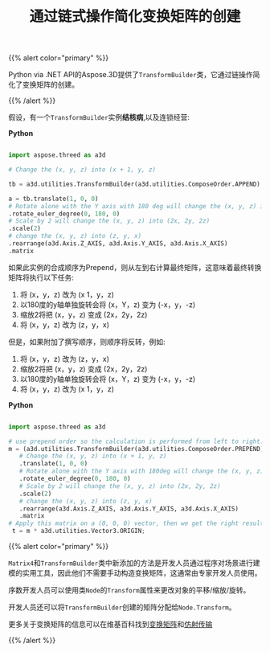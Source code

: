 ﻿---
title: 通过链式操作简化变换矩阵的创建
type: docs
weight: 60
url: /zh/python-net/simplify-the-creation-of-transformation-matrix-by-the-chain-operations/
description: Aspose.3D Python via .NET API提供了TransformBuilder类，它通过链操作简化了转换矩阵的创建。
---
{{% alert color="primary" %}} 

Python via .NET API的Aspose.3D提供了`TransformBuilder`类，它通过链操作简化了变换矩阵的创建。

{{% /alert %}} 

假设，有一个`TransformBuilder`实例**结核病**,以及连锁经营:

**Python**

```py

import aspose.threed as a3d

# Change the (x, y, z) into (x + 1, y, z)

tb = a3d.utilities.TransformBuilder(a3d.utilities.ComposeOrder.APPEND)

a = tb.translate(1, 0, 0)
# Rotate alone with the Y axis with 180 deg will change the (x, y, z) into (-x, y, -z)
.rotate_euler_degree(0, 180, 0)
# Scale by 2 will change the (x, y, z) into (2x, 2y, 2z)
.scale(2)
# change the (x, y, z) into (z, y, x)
.rearrange(a3d.Axis.Z_AXIS, a3d.Axis.Y_AXIS, a3d.Axis.X_AXIS)
.matrix


```

如果此实例的合成顺序为Prepend，则从左到右计算最终矩阵，这意味着最终转换矩阵将执行以下任务:

1. 将 (x，y，z) 改为 (x 1，y，z)
1. 以180度的y轴单独旋转会将 (x，Y，z) 变为 (-x，y，-z)
1. 缩放2将把 (x，y，z) 变成 (2x，2y，2z)
1. 将 (x，y，z) 改为 (z，y，x)

但是，如果附加了撰写顺序，则顺序将反转，例如:

1. 将 (x，y，z) 改为 (z，y，x)
1. 缩放2将把 (x，y，z) 变成 (2x，2y，2z)
1. 以180度的y轴单独旋转会将 (x，Y，z) 变为 (-x，y，-z)
1. 将 (x，y，z) 改为 (x 1，y，z)

**Python**

```py

import aspose.threed as a3d

# use prepend order so the calculation is performed from left to right:
m = (a3d.utilities.TransformBuilder(a3d.utilities.ComposeOrder.PREPEND))
   # Change the (x, y, z) into (x + 1, y, z)
   .translate(1, 0, 0)
   # Rotate alone with the Y axis with 180deg will change the (x, y, z) into (-x, y, -z)
   .rotate_euler_degree(0, 180, 0)
   # Scale by 2 will change the (x, y, z) into (2x, 2y, 2z)
   .scale(2)
   # change the (x, y, z) into (z, y, x)
   .rearrange(a3d.Axis.Z_AXIS, a3d.Axis.Y_AXIS, a3d.Axis.X_AXIS)
   .matrix
# Apply this matrix on a (0, 0, 0) vector, then we get the right result (0, 0, -2)
 t = m * a3d.utilities.Vector3.ORIGIN;

```

{{% alert color="primary" %}} 

`Matrix4`和`TransformBuilder`类中新添加的方法是开发人员通过程序对场景进行建模的实用工具，因此他们不需要手动构造变换矩阵，这通常由专家开发人员使用。

序数开发人员可以使用类`Node`的`Transform`属性来更改对象的平移/缩放/旋转。

开发人员还可以将`TransformBuilder`创建的矩阵分配给`Node.Transform`。

更多关于变换矩阵的信息可以在维基百科找到[变换矩阵](https://en.wikipedia.org/wiki/Transformation_matrix#Examples_in_3D_computer_graphics)和[仿射传输](https://en.wikipedia.org/wiki/Affine_transformation)

{{% /alert %}}
